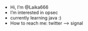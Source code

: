 -  Hi, I’m @Laika666
-  I’m interested in opsec
-  currently learning java :) 
-  How to reach me: twitter --> signal 

<!---
Laika666/Laika666 is a ✨ special ✨ repository because its `README.md` (this file) appears on your GitHub profile.
You can click the Preview link to take a look at your changes.
--->
